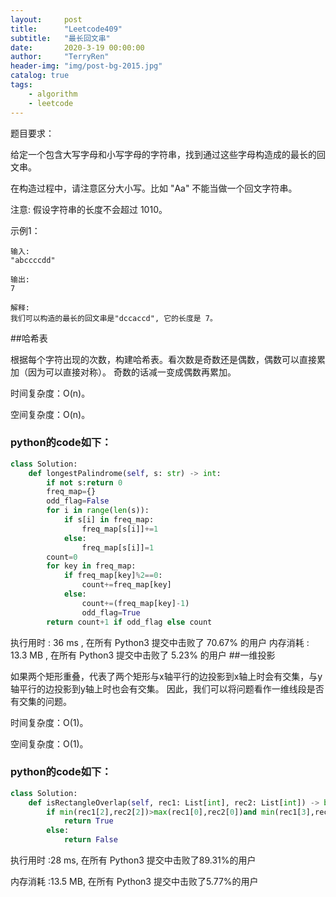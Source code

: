 ```yaml
---
layout:     post
title:      "Leetcode409"
subtitle:   "最长回文串"
date:       2020-3-19 00:00:00
author:     "TerryRen"
header-img: "img/post-bg-2015.jpg"
catalog: true
tags:
    - algorithm
    - leetcode
---
```

题目要求：

给定一个包含大写字母和小写字母的字符串，找到通过这些字母构造成的最长的回文串。

在构造过程中，请注意区分大小写。比如 "Aa" 不能当做一个回文字符串。

注意:
假设字符串的长度不会超过 1010。




示例1：
```
输入:
"abccccdd"

输出:
7

解释:
我们可以构造的最长的回文串是"dccaccd", 它的长度是 7。
```



##哈希表

根据每个字符出现的次数，构建哈希表。看次数是奇数还是偶数，偶数可以直接累加（因为可以直接对称）。
奇数的话减一变成偶数再累加。



时间复杂度：O(n)。


空间复杂度：O(n)。


### python的code如下：


```python
class Solution:
    def longestPalindrome(self, s: str) -> int:
        if not s:return 0
        freq_map={}
        odd_flag=False
        for i in range(len(s)):
            if s[i] in freq_map:
                freq_map[s[i]]+=1
            else:
                freq_map[s[i]]=1
        count=0
        for key in freq_map:
            if freq_map[key]%2==0:
                count+=freq_map[key]
            else:
                count+=(freq_map[key]-1)
                odd_flag=True
        return count+1 if odd_flag else count
```
执行用时 :
36 ms
, 在所有 Python3 提交中击败了
70.67%
的用户
内存消耗 :
13.3 MB
, 在所有 Python3 提交中击败了
5.23%
的用户
##一维投影

如果两个矩形重叠，代表了两个矩形与x轴平行的边投影到x轴上时会有交集，与y轴平行的边投影到y轴上时也会有交集。
因此，我们可以将问题看作一维线段是否有交集的问题。


时间复杂度：O(1)。


空间复杂度：O(1)。


### python的code如下：


```python
class Solution:
    def isRectangleOverlap(self, rec1: List[int], rec2: List[int]) -> bool:
        if min(rec1[2],rec2[2])>max(rec1[0],rec2[0])and min(rec1[3],rec2[3])>max(rec1[1],rec2[1]):
            return True
        else:
            return False
```
执行用时 :28 ms, 在所有 Python3 提交中击败了89.31%的用户

内存消耗 :13.5 MB, 在所有 Python3 提交中击败了5.77%的用户